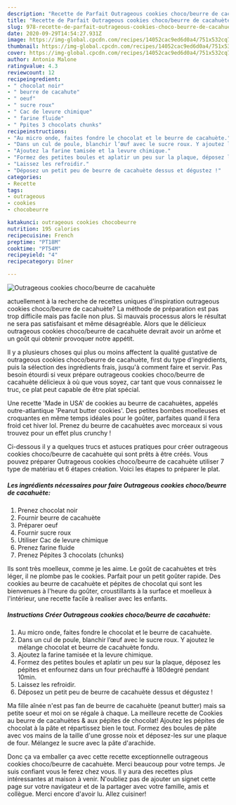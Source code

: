 ```yaml
---
description: "Recette de Parfait Outrageous cookies choco/beurre de cacahuète"
title: "Recette de Parfait Outrageous cookies choco/beurre de cacahuète"
slug: 978-recette-de-parfait-outrageous-cookies-choco-beurre-de-cacahuete
date: 2020-09-29T14:54:27.931Z
image: https://img-global.cpcdn.com/recipes/14052cac9ed6d0a4/751x532cq70/outrageous-cookies-chocobeurre-de-cacahuete-photo-principale-de-la-recette.jpg
thumbnail: https://img-global.cpcdn.com/recipes/14052cac9ed6d0a4/751x532cq70/outrageous-cookies-chocobeurre-de-cacahuete-photo-principale-de-la-recette.jpg
cover: https://img-global.cpcdn.com/recipes/14052cac9ed6d0a4/751x532cq70/outrageous-cookies-chocobeurre-de-cacahuete-photo-principale-de-la-recette.jpg
author: Antonio Malone
ratingvalue: 4.3
reviewcount: 12
recipeingredient:
- " chocolat noir"
- " beurre de cacahute"
- " oeuf"
- " sucre roux"
- " Cac de levure chimique"
- " farine fluide"
- " Ppites 3 chocolats chunks"
recipeinstructions:
- "Au micro onde, faites fondre le chocolat et le beurre de cacahuète."
- "Dans un cul de poule, blanchir l’œuf avec le sucre roux. Y ajoutez le mélange chocolat et beurre de cacahuète fondu."
- "Ajoutez la farine tamisée et la levure chimique."
- "Formez des petites boules et aplatir un peu sur la plaque, déposez les pépites et enfournez dans un four préchauffé à 180degré pendant 10min."
- "Laissez les refroidir."
- "Déposez un petit peu de beurre de cacahuète dessus et dégustez !"
categories:
- Recette
tags:
- outrageous
- cookies
- chocobeurre

katakunci: outrageous cookies chocobeurre 
nutrition: 195 calories
recipecuisine: French
preptime: "PT18M"
cooktime: "PT54M"
recipeyield: "4"
recipecategory: Dîner

---
```



![Outrageous cookies choco/beurre de cacahuète](https://img-global.cpcdn.com/recipes/14052cac9ed6d0a4/751x532cq70/outrageous-cookies-chocobeurre-de-cacahuete-photo-principale-de-la-recette.jpg)

actuellement à la recherche de recettes uniques d'inspiration outrageous cookies choco/beurre de cacahuète? La méthode de préparation est pas trop difficile mais pas facile non plus. Si mauvais processus alors le résultat ne sera pas satisfaisant et même désagréable. Alors que le délicieux outrageous cookies choco/beurre de cacahuète devrait avoir un arôme et un goût qui obtenir provoquer notre appétit.

Il y a plusieurs choses qui plus ou moins affectent la qualité gustative de outrageous cookies choco/beurre de cacahuète, first du type d'ingrédients, puis la sélection des ingrédients frais, jusqu'à comment faire et servir. Pas besoin étourdi si veux prépare outrageous cookies choco/beurre de cacahuète délicieux à où que vous soyez, car tant que vous connaissez le truc, ce plat peut capable de être plat spécial.

Une recette &#39;Made in USA&#39; de cookies au beurre de cacahuètes, appelés outre-atlantique &#39;Peanut butter cookies&#39;. Des petites bombes moelleuses et croquantes en même temps idéales pour le goûter, parfaites quand il fera froid cet hiver lol. Prenez du beurre de cacahuètes avec morceaux si vous trouvez pour un effet plus crunchy !


Ci-dessous il y a quelques trucs et astuces pratiques pour créer outrageous cookies choco/beurre de cacahuète qui sont prêts à être créés. Vous pouvez préparer Outrageous cookies choco/beurre de cacahuète utiliser 7 type de matériau et 6 étapes création. Voici les étapes to préparer le plat.

<!--inarticleads1-->

##### Les ingrédients nécessaires pour faire Outrageous cookies choco/beurre de cacahuète:

1. Prenez  chocolat noir
1. Fournir  beurre de cacahuète
1. Préparer  oeuf
1. Fournir  sucre roux
1. Utiliser  Cac de levure chimique
1. Prenez  farine fluide
1. Prenez  Pépites 3 chocolats (chunks)


Ils sont très moelleux, comme je les aime. Le goût de cacahuètes et très léger, il ne plombe pas le cookies. Parfait pour un petit goûter rapide. Des cookies au beurre de cacahuète et pépites de chocolat qui sont les bienvenues à l&#39;heure du goûter, croustillants à la surface et moelleux à l&#39;intérieur, une recette facile à realiser avec les enfants. 

<!--inarticleads2-->

##### Instructions Créer Outrageous cookies choco/beurre de cacahuète:

1. Au micro onde, faites fondre le chocolat et le beurre de cacahuète.
1. Dans un cul de poule, blanchir l’œuf avec le sucre roux. Y ajoutez le mélange chocolat et beurre de cacahuète fondu.
1. Ajoutez la farine tamisée et la levure chimique.
1. Formez des petites boules et aplatir un peu sur la plaque, déposez les pépites et enfournez dans un four préchauffé à 180degré pendant 10min.
1. Laissez les refroidir.
1. Déposez un petit peu de beurre de cacahuète dessus et dégustez !


Ma fille aînée n&#39;est pas fan de beurre de cacahuète (peanut butter) mais sa petite soeur et moi on se régale à chaque. La meilleure recette de Cookies au beurre de cacahuètes &amp; aux pépites de chocolat! Ajoutez les pépites de chocolat à la pâte et répartissez bien le tout. Formez des boules de pâte avec vos mains de la taille d&#39;une grosse noix et déposez-les sur une plaque de four. Mélangez le sucre avec la pâte d&#39;arachide. 


Donc ça va emballer ça avec cette recette exceptionnelle outrageous cookies choco/beurre de cacahuète. Merci beaucoup pour votre temps. Je suis confiant vous le ferez chez vous. Il y aura des recettes plus  intéressantes at maison à venir. N'oubliez pas de ajouter un signet cette page sur votre navigateur et de la partager avec votre famille, amis et collègue. Merci encore d'avoir lu. Allez cuisiner!
